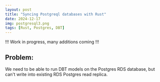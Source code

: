 ```yaml
---
layout: post
title: "Syncing Postgreql databases with Rust"
date: 2024-12-17
img: postgresql3.png
tags: [Rust, Postgres, DBT]
---
```


!!! Work in progress, many additions coming !!!

## Problem:
We need to be able to run DBT models on the Postgres RDS database, but can't write into existing RDS Postgres read replica.